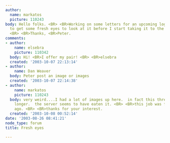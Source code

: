 ```yaml
---
author:
  name: markatos
  picture: 110243
body: Hello folks. <BR> <BR>Working on some letters for an upcoming logo.  Wanted
  to get some fresh eyes to look at it before I start taking it to the next level.
  <BR> <BR>Thanks, <BR>Peter.
comments:
- author:
    name: elsebra
    picture: 110342
  body: Hi! <BR>I offer my pair! <BR> <BR>elsebra
  created: '2003-10-07 22:13:14'
- author:
    name: Dan Weaver
  body: Peter post an image or images
  created: '2003-10-07 22:14:38'
- author:
    name: markatos
    picture: 110243
  body: very weird....I had a lot of images up here.  in fact this thread was much
    longer.  the server seems to have eaten it. <BR> <BR>this job was finished awhile
    ago. <BR> <BR>thanks for your interest.
  created: '2003-10-08 00:52:14'
date: '2003-08-26 08:41:21'
node_type: forum
title: Fresh eyes

---
```

